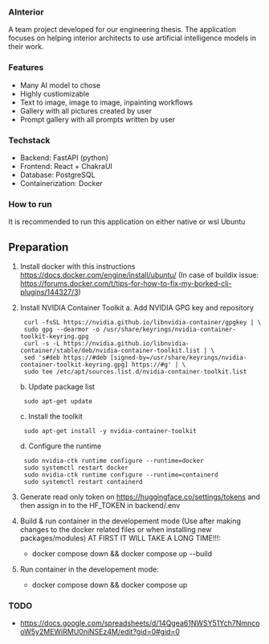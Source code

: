 ### AInterior
A team project developed for our engineering thesis. The application focuses on helping
interior architects to use artificial intelligence models in their work.

### Features
- Many AI model to chose
- Highly custiomizable
- Text to image, image to image, inpainting workflows
- Gallery with all pictures created by user
- Prompt gallery with all prompts written by user

### Techstack
- Backend: FastAPI (python)
- Frontend: React + ChakraUI
- Database: PostgreSQL
- Containerization: Docker

### How to run

It is recommended to run this application on either native or wsl Ubuntu

## Preparation
1. Install docker with this instructions https://docs.docker.com/engine/install/ubuntu/ (In case of buildix issue: https://forums.docker.com/t/tips-for-how-to-fix-my-borked-cli-plugins/144327/3)

2. Install NVIDIA Container Toolkit
    a. Add NVIDIA GPG key and repository

        curl -fsSL https://nvidia.github.io/libnvidia-container/gpgkey | \
        sudo gpg --dearmor -o /usr/share/keyrings/nvidia-container-toolkit-keyring.gpg
        curl -s -L https://nvidia.github.io/libnvidia-container/stable/deb/nvidia-container-toolkit.list | \
        sed 's#deb https://#deb [signed-by=/usr/share/keyrings/nvidia-container-toolkit-keyring.gpg] https://#g' | \
        sudo tee /etc/apt/sources.list.d/nvidia-container-toolkit.list

    b. Update package list

        sudo apt-get update

    c. Install the toolkit

        sudo apt-get install -y nvidia-container-toolkit

    d. Configure the runtime

        sudo nvidia-ctk runtime configure --runtime=docker
        sudo systemctl restart docker
        sudo nvidia-ctk runtime configure --runtime=containerd
        sudo systemctl restart containerd

3. Generate read only token on https://huggingface.co/settings/tokens and then assign in to the HF_TOKEN in backend/.env

4. Build & run container in the developement mode (Use after making changes to the docker related files or when installing new packages/modules) AT FIRST IT WILL TAKE A LONG TIME!!!:
    - docker compose down && docker compose up --build

5. Run container in the developement mode:
    - docker compose down && docker compose up

### TODO
- https://docs.google.com/spreadsheets/d/14Qgea61NWSY51Ych7NmncooW5y2MEWiRMU0njNSEz4M/edit?gid=0#gid=0